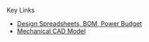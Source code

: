 Key Links
- [Design Spreadsheets, BOM, Power Budget](https://docs.google.com/spreadsheets/d/10r_KafIJN2HuMMp5E-dlICnizmNNihmT0PaAwAIZ1ew/edit?usp=sharing)
- [Mechanical CAD Model](https://cad.onshape.com/documents/6685182f6761d2ade72ba10d/w/25e23ac023e57743e67335a3/e/26fd2fa29841b9341751bee1?renderMode=0&uiState=66fdf7bdd94a6b491311e537)